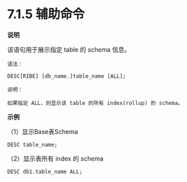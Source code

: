 # 7.1.5 辅助命令

**说明**

该语句用于展示指定 table 的 schema 信息。

`语法：`

`DESC[RIBE] [db_name.]table_name [ALL];`

`说明：`

`如果指定 ALL，则显示该 table 的所有 index(rollup) 的 schema。`

**示例**

（1）显示Base表Schema

`DESC table_name;`

（2）显示表所有 index 的 schema

`DESC db1.table_name ALL;`

